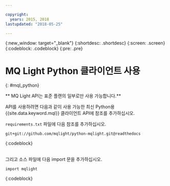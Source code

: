 ```yaml
---

copyright:
  years: 2015, 2018
lastupdated: "2018-05-25"

---
```


{:new_window: target="_blank"}
{:shortdesc: .shortdesc}
{:screen: .screen}
{:codeblock: .codeblock}
{:pre: .pre}

# MQ Light Python 클라이언트 사용
{: #mql_python}

** MQ Light API는 표준 플랜의 일부로만 사용 가능합니다.**
<br/>

API를 사용하려면 다음과 같이 사용 가능한 최신 Python용 {{site.data.keyword.mql}} 클라이언트 API에 참조를 추가하십시오.

<code>requirements.txt</code> 파일에 다음 참조를 추가하십시오.

```
git+git://github.com/mqlight/python-mqlight.git@readthedocs
```
{:codeblock}

<br>
그리고 소스 파일에 다음 import 문을 추가하십시오.

```
import mqlight
```
{:codeblock}

<!-- Comment from Andrew
Instructions for getting started, with links for more info
Simple send source and receive source in-line

-->

